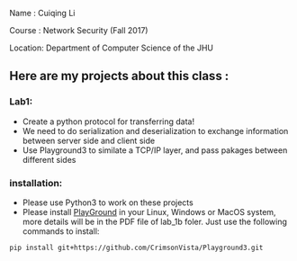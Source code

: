 Name : Cuiqing Li

Course : Network Security (Fall 2017)

Location: Department of Computer Science of the JHU

## Here are my projects about this class :

### Lab1:
   * Create a python protocol for transferring data!
   * We need to do serialization and deserialization to exchange information between server side and client side
   * Use Playground3 to similate a TCP/IP layer, and pass pakages between different sides

### installation:
   * Please use Python3 to work on these projects
   * Please install [PlayGround](https://github.com/CrimsonVista/Playground3) in your Linux, Windows or MacOS system, more details will be in the PDF file of lab_1b foler. Just use the following commands to install:
   ```
   pip install git+https://github.com/CrimsonVista/Playground3.git
   ```
